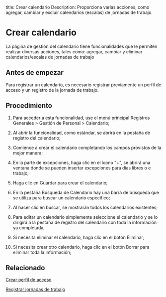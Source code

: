 title:  Crear calendario
Description: Proporciona varias acciones, como agregar, cambiar y excluir calendarios (escalas) de jornadas de trabajo. 

# Crear calendario
La página de gestión del calendario tiene funcionalidades que le permiten realizar diversas acciones, tales como: agregar, cambiar y eliminar calendarios/escalas de jornadas de trabajo 

Antes de empezar
----------------

Para registrar un calendario, es necesario registrar previamente un perfil de acceso y un registro de la jornada de trabajo.

Procedimiento
------------

1.  Para acceder a esta funcionalidad, use el menú principal Registros Generales > Gestión de Personal > Calendario;

2.  Al abrir la funcionalidad, como estándar, se abrirá en la pestaña de registro del calendario;

3.  Comience a crear el calendario completando los campos provistos de la mejor manera;

4.  En la parte de excepciones, haga clic en el ícono "+", se abrirá una ventana donde se pueden insertar excepciones para días libres o e trabajo;

5. Haga clic en Guardar para crear el calendario;

6. En la pestaña Búsqueda de Calendario hay una barra de búsqueda que se utiliza para buscar un calendario específico;

7. Al hacer clic en buscar, se mostrarán todos los calendarios existentes;

8. Para editar un calendario simplemente seleccione el calendario y se lo dirigirá a la pestaña de registro del calendario con toda la información ya completada;

9. Si necesita eliminar el calendario, haga clic en el botón Eliminar;

10. Si necesita crear otro calendario, haga clic en el botón Borrar para eliminar toda la información;


Relacionado
-----------

[Crear perfil de acceso](/es-es/citsmart-platform-8/initial-settings/access-settings/profile/create-profile-access.html)

[Registrar jornadas de trabajo](/es-es/citsmart-platform-8/platform-administration/time/create-working-day.html)

